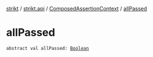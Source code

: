 [strikt](../../index.md) / [strikt.api](../index.md) / [ComposedAssertionContext](index.md) / [allPassed](./all-passed.md)

# allPassed

`abstract val allPassed: `[`Boolean`](https://kotlinlang.org/api/latest/jvm/stdlib/kotlin/-boolean/index.html)